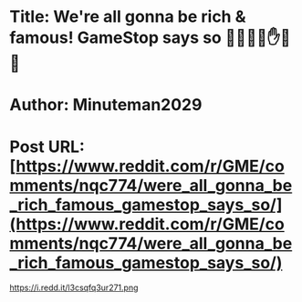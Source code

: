 # Title: We're all gonna be rich & famous! GameStop says so 🦍🚀🌑🍌✋💎🤚
# Author: Minuteman2029
# Post URL: [https://www.reddit.com/r/GME/comments/nqc774/were_all_gonna_be_rich_famous_gamestop_says_so/](https://www.reddit.com/r/GME/comments/nqc774/were_all_gonna_be_rich_famous_gamestop_says_so/)


https://i.redd.it/l3csqfq3ur271.png
